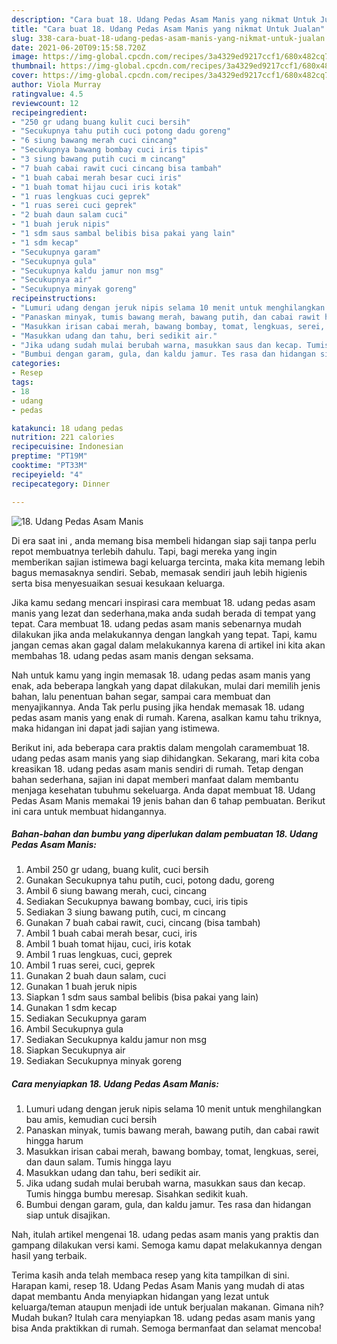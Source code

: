 ```yaml
---
description: "Cara buat 18. Udang Pedas Asam Manis yang nikmat Untuk Jualan"
title: "Cara buat 18. Udang Pedas Asam Manis yang nikmat Untuk Jualan"
slug: 338-cara-buat-18-udang-pedas-asam-manis-yang-nikmat-untuk-jualan
date: 2021-06-20T09:15:58.720Z
image: https://img-global.cpcdn.com/recipes/3a4329ed9217ccf1/680x482cq70/18-udang-pedas-asam-manis-foto-resep-utama.jpg
thumbnail: https://img-global.cpcdn.com/recipes/3a4329ed9217ccf1/680x482cq70/18-udang-pedas-asam-manis-foto-resep-utama.jpg
cover: https://img-global.cpcdn.com/recipes/3a4329ed9217ccf1/680x482cq70/18-udang-pedas-asam-manis-foto-resep-utama.jpg
author: Viola Murray
ratingvalue: 4.5
reviewcount: 12
recipeingredient:
- "250 gr udang buang kulit cuci bersih"
- "Secukupnya tahu putih cuci potong dadu goreng"
- "6 siung bawang merah cuci cincang"
- "Secukupnya bawang bombay cuci iris tipis"
- "3 siung bawang putih cuci m cincang"
- "7 buah cabai rawit cuci cincang bisa tambah"
- "1 buah cabai merah besar cuci iris"
- "1 buah tomat hijau cuci iris kotak"
- "1 ruas lengkuas cuci geprek"
- "1 ruas serei cuci geprek"
- "2 buah daun salam cuci"
- "1 buah jeruk nipis"
- "1 sdm saus sambal belibis bisa pakai yang lain"
- "1 sdm kecap"
- "Secukupnya garam"
- "Secukupnya gula"
- "Secukupnya kaldu jamur non msg"
- "Secukupnya air"
- "Secukupnya minyak goreng"
recipeinstructions:
- "Lumuri udang dengan jeruk nipis selama 10 menit untuk menghilangkan bau amis, kemudian cuci bersih"
- "Panaskan minyak, tumis bawang merah, bawang putih, dan cabai rawit hingga harum"
- "Masukkan irisan cabai merah, bawang bombay, tomat, lengkuas, serei, dan daun salam. Tumis hingga layu"
- "Masukkan udang dan tahu, beri sedikit air."
- "Jika udang sudah mulai berubah warna, masukkan saus dan kecap. Tumis hingga bumbu meresap. Sisahkan sedikit kuah."
- "Bumbui dengan garam, gula, dan kaldu jamur. Tes rasa dan hidangan siap untuk disajikan."
categories:
- Resep
tags:
- 18
- udang
- pedas

katakunci: 18 udang pedas 
nutrition: 221 calories
recipecuisine: Indonesian
preptime: "PT19M"
cooktime: "PT33M"
recipeyield: "4"
recipecategory: Dinner

---
```



![18. Udang Pedas Asam Manis](https://img-global.cpcdn.com/recipes/3a4329ed9217ccf1/680x482cq70/18-udang-pedas-asam-manis-foto-resep-utama.jpg)

Di era  saat ini , anda memang bisa membeli hidangan siap saji tanpa perlu repot membuatnya terlebih dahulu. Tapi, bagi mereka yang ingin memberikan sajian istimewa bagi keluarga tercinta, maka kita memang lebih bagus memasaknya sendiri. Sebab, memasak sendiri jauh lebih higienis serta bisa menyesuaikan sesuai kesukaan keluarga.

Jika kamu sedang mencari inspirasi cara membuat 18. udang pedas asam manis yang lezat dan sederhana,maka anda sudah berada di tempat yang tepat. Cara membuat 18. udang pedas asam manis  sebenarnya mudah dilakukan jika anda melakukannya dengan langkah yang tepat. Tapi, kamu jangan cemas akan gagal dalam melakukannya 
karena di artikel ini kita akan membahas 18. udang pedas asam manis dengan seksama.  



Nah untuk kamu yang ingin memasak 18. udang pedas asam manis yang enak, ada beberapa langkah yang dapat dilakukan, mulai dari memilih jenis bahan, lalu penentuan bahan segar, sampai cara membuat dan menyajikannya. Anda Tak perlu pusing jika hendak memasak 18. udang pedas asam manis yang enak di rumah. Karena, asalkan kamu  tahu triknya, maka hidangan ini dapat jadi sajian yang istimewa.

Berikut ini, ada beberapa cara praktis  dalam mengolah caramembuat 18. udang pedas asam manis yang siap dihidangkan. Sekarang, mari kita coba kreasikan 18. udang pedas asam manis sendiri di rumah. Tetap dengan bahan sederhana, sajian ini dapat memberi manfaat dalam membantu menjaga kesehatan tubuhmu sekeluarga. Anda dapat membuat 18. Udang Pedas Asam Manis memakai 19 jenis bahan dan 6 tahap pembuatan. Berikut ini cara untuk membuat hidangannya.

<!--inarticleads1-->

##### Bahan-bahan dan bumbu yang diperlukan dalam pembuatan 18. Udang Pedas Asam Manis:

1. Ambil 250 gr udang, buang kulit, cuci bersih
1. Gunakan Secukupnya tahu putih, cuci, potong dadu, goreng
1. Ambil 6 siung bawang merah, cuci, cincang
1. Sediakan Secukupnya bawang bombay, cuci, iris tipis
1. Sediakan 3 siung bawang putih, cuci, m cincang
1. Gunakan 7 buah cabai rawit, cuci, cincang (bisa tambah)
1. Ambil 1 buah cabai merah besar, cuci, iris
1. Ambil 1 buah tomat hijau, cuci, iris kotak
1. Ambil 1 ruas lengkuas, cuci, geprek
1. Ambil 1 ruas serei, cuci, geprek
1. Gunakan 2 buah daun salam, cuci
1. Gunakan 1 buah jeruk nipis
1. Siapkan 1 sdm saus sambal belibis (bisa pakai yang lain)
1. Gunakan 1 sdm kecap
1. Sediakan Secukupnya garam
1. Ambil Secukupnya gula
1. Sediakan Secukupnya kaldu jamur non msg
1. Siapkan Secukupnya air
1. Sediakan Secukupnya minyak goreng




<!--inarticleads2-->

##### Cara menyiapkan 18. Udang Pedas Asam Manis:

1. Lumuri udang dengan jeruk nipis selama 10 menit untuk menghilangkan bau amis, kemudian cuci bersih
1. Panaskan minyak, tumis bawang merah, bawang putih, dan cabai rawit hingga harum
1. Masukkan irisan cabai merah, bawang bombay, tomat, lengkuas, serei, dan daun salam. Tumis hingga layu
1. Masukkan udang dan tahu, beri sedikit air.
1. Jika udang sudah mulai berubah warna, masukkan saus dan kecap. Tumis hingga bumbu meresap. Sisahkan sedikit kuah.
1. Bumbui dengan garam, gula, dan kaldu jamur. Tes rasa dan hidangan siap untuk disajikan.




Nah, itulah artikel mengenai  18. udang pedas asam manis  yang praktis dan gampang dilakukan versi kami. Semoga kamu dapat melakukannya dengan hasil yang terbaik. 

Terima kasih anda telah membaca resep yang kita tampilkan di sini. Harapan kami, resep  18. Udang Pedas Asam Manis yang mudah di atas dapat membantu Anda menyiapkan hidangan yang lezat untuk keluarga/teman ataupun menjadi ide untuk berjualan makanan. Gimana nih? Mudah bukan? Itulah cara menyiapkan 18. udang pedas asam manis yang bisa Anda praktikkan di rumah. Semoga bermanfaat dan selamat mencoba!

